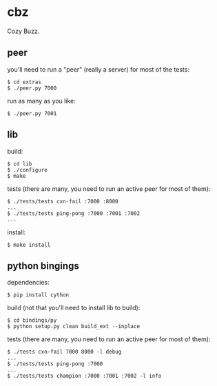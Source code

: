 cbz
===
Cozy Buzz.

peer
---

you'll need to run a "peer" (really a server) for most of the tests:

    $ cd extras
    $ ./peer.py 7000

run as many as you like:

    $ ./peer.py 7001

lib
---

build:

    $ cd lib
    $ ./configure
    $ make

tests (there are many, you need to run an active peer for most of them):

    $ ./tests/tests cxn-fail :7000 :8000
    ...
    $ ./tests/tests ping-pong :7000 :7001 :7002
    ...

install:

    $ make install

python bingings
---

dependencies:

    $ pip install cython

build (not that you'll need to install lib to build):

    $ cd bindings/py
    $ python setup.py clean build_ext --inplace

tests (there are many, you need to run an active peer for most of them):

    $ ./tests cxn-fail 7000 8000 -l debug
    ...
    $ ./tests/tests ping-pong :7000
    ...
    $ ./tests/tests champion :7000 :7001 :7002 -l info

